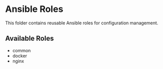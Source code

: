 # Ansible Roles

This folder contains reusable Ansible roles for configuration management.

## Available Roles
- common
- docker
- nginx

